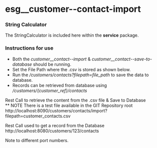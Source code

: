 # esg__customer--contact-import
### String Calculator
The StringCalculator is included here within the __service__ package.
### Instructions for use
* Both the _customer__contact--import_ & _customer__contact--save-to-database_ should be running.
* Set the File Path where the .csv is stored as shown below.
* Run the _/customers/contacts?filepath=file_path_ to save the data to database.
* Records can be retrieved from database using _/customers/{customer_ref}/contacts_

Rest Call to retrieve the content from the .csv file & Save to Database\
** NOTE There is a test file available in the GIT Repository root\
http://localhost:8090/customers/contacts/import?filepath=customer_contacts.csv

Rest Call used to get a record from the Database\
http://localhost:8080/customers/123/contacts

Note to different port numbers.
